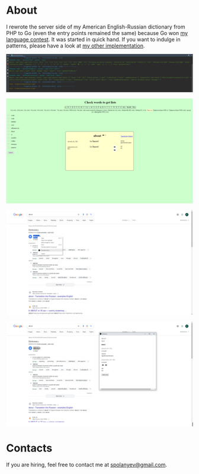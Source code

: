 # About

I rewrote the server side of my American English-Russian dictionary from PHP to Go (even the entry points remained the same) because Go won [my language contest](https://github.com/spolanyev/speed-comparison). It was started in quick hand. If you want to indulge in patterns, please have a look at [my other implementation](https://github.com/spolanyev/clean-architecture).

![Server](https://github.com/spolanyev/dictionary/blob/main/server.png?raw=true)

![UI](https://github.com/spolanyev/dictionary/blob/main/UI.png?raw=true)

![Chrome Extension Menu](https://github.com/spolanyev/dictionary/blob/main/chrome-extension-context-menu.png?raw=true)

![Chrome Extension Translation](https://github.com/spolanyev/dictionary/blob/main/chrome-extension-translation.png?raw=true)

# Contacts

If you are hiring, feel free to contact me at [spolanyev@gmail.com](mailto:spolanyev@gmail.com?subject=Go%20Dictionary).
